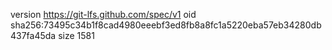 version https://git-lfs.github.com/spec/v1
oid sha256:73495c34b1f8cad4980eeebf3ed8fb8a8fc1a5220eba57eb34280db437fa45da
size 1581
